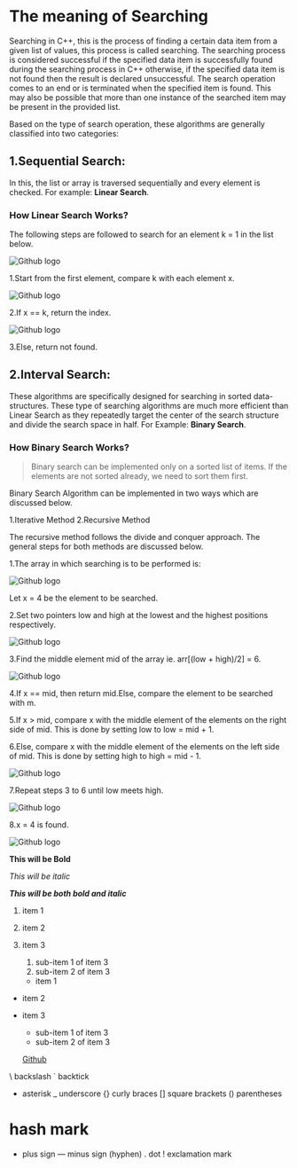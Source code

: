 # The meaning of Searching

Searching in C++, this is the process of finding a certain data item from a given list of values, this process is called searching. The searching process is considered successful if the specified data item is successfully found during the searching process in C++ otherwise, if the specified data item is not found then the result is declared unsuccessful. The search operation comes to an end or is terminated when the specified item is found. This may also be possible that more than one instance of the searched item may be present in the provided list.

Based on the type of search operation, these algorithms are generally classified into two categories:

## 1.Sequential Search:
In this, the list or array is traversed sequentially and every element is checked. For example: **Linear Search**.


### How Linear Search Works?

The following steps are followed to search for an element k = 1 in the list below.

![Github logo](https://cdn.programiz.com/sites/tutorial2program/files/linear-search-initial-array.png)

1.Start from the first element, compare k with each element x.

![Github logo](https://cdn.programiz.com/sites/tutorial2program/files/linear-search-comparisons.png)

2.If x == k, return the index.

![Github logo](https://cdn.programiz.com/sites/tutorial2program/files/linear-search-found.png)

3.Else, return not found.

## 2.Interval Search:
These algorithms are specifically designed for searching in sorted data-structures. These type of searching algorithms are much more efficient than Linear Search as they repeatedly target the center of the search structure and divide the search space in half. For Example: **Binary Search**.


### How Binary Search Works?

> Binary search can be implemented only on a sorted list of items. If the elements are not sorted already, we need to sort them first.

Binary Search Algorithm can be implemented in two ways which are discussed below.

1.Iterative Method
2.Recursive Method

The recursive method follows the divide and conquer approach.
The general steps for both methods are discussed below.

1.The array in which searching is to be performed is:

![Github logo](https://cdn.programiz.com/sites/tutorial2program/files/binary-search-initial-array.png)

Let x = 4 be the element to be searched.

2.Set two pointers low and high at the lowest and the highest positions respectively.

![Github logo](https://cdn.programiz.com/sites/tutorial2program/files/binary-search-set-pointers.png)

3.Find the middle element mid of the array ie. arr[(low + high)/2] = 6.

![Github logo](https://cdn.programiz.com/sites/tutorial2program/files/binary-search-mid.png)

4.If x == mid, then return mid.Else, compare the element to be searched with m.

5.If x > mid, compare x with the middle element of the elements on the right side of mid. This is done by setting low to low = mid + 1.

6.Else, compare x with the middle element of the elements on the left side of mid. This is done by setting high to high = mid - 1.

![Github logo](https://cdn.programiz.com/sites/tutorial2program/files/binary-search-find-mid.png)

7.Repeat steps 3 to 6 until low meets high.

![Github logo](https://cdn.programiz.com/sites/tutorial2program/files/binary-search-mid-again.png)

8.x = 4 is found.

![Github logo](https://cdn.programiz.com/sites/tutorial2program/files/binary-search-found.png)







**This will be Bold**

*This will be italic*

***This will be both bold and italic***

1. item 1
2. item 2
3. item 3
   1. sub-item 1 of item 3
   2. sub-item 2 of item 3
   
   * item 1
* item 2
* item 3
   * sub-item 1 of item 3
   * sub-item 2 of item 3
   
   [Github](https://www.github.com)
   
 

\ backslash 
` backtick 
* asterisk 
_ underscore
{} curly braces 
[] square brackets 
() parentheses 
# hash mark 
+ plus sign 
— minus sign (hyphen) 
. dot 
! exclamation mark


